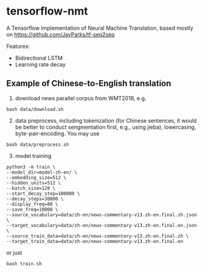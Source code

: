 # tensorflow-nmt
A Tensorflow implementation of Neural Machine Translation, based mostly on https://github.com/JayParks/tf-seq2seq

Features:
* Bidirectional LSTM
* Learning rate decay

## Example of Chinese-to-English translation
1. download news parallel corpus from WMT2018, e.g.

```
bash data/download.sh
```
2. data preprocess, including tokenization (for Chinese sentences, it would be better to conduct sengmentation first, e.g., using jieba), lowercasing, byte-pair-encoding. You may use

```
bash data/preprocess.sh
```

3. model training
```
python3 -m train \
--model_dir=model-zh-en/ \
--embedding_size=512 \
--hidden_units=512 \
--batch_size=128 \
--start_decay_step=100000 \
--decay_steps=30000 \
--display_freq=80 \
--save_freq=10000 \
--source_vocabulary=data/zh-en/news-commentary-v13.zh-en.final.zh.json \
--target_vocabulary=data/zh-en/news-commentary-v13.zh-en.final.en.json \
--source_train_data=data/zh-en/news-commentary-v13.zh-en.final.zh \
--target_train_data=data/zh-en/news-commentary-v13.zh-en.final.en
```
or just
```
bash train.sh
```
